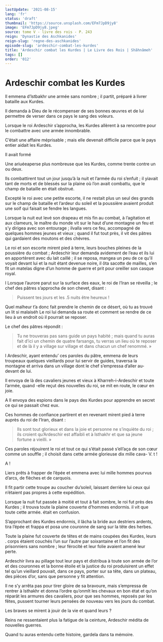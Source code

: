 ```yaml
---
lastUpdate: '2021-08-15'
lang: 'fr'
status: 'draft'
thumbnail: 'https://source.unsplash.com/EFm7JpD9jy8'
image: 'EFm7JpD9jy8.jpeg'
source: tome V - livre des rois - P. 243
reign: 'Dynastie des Aschkanides'
reign-slug: 'regne-des-aschkanides'
episode-slug: 'ardeschir-combat-les-kurdes'
title: 'Ardeschir combat les Kurdes | Le Livre des Rois | Shâhnâmeh'
tags: []
order: '012'
---
```


<!-- LTeX: language=fr -->

# Ardeschir combat les Kurdes

Il emmena d’lstbakhr une armée sans nombre ; il partit, préparé à livrer bataille aux Kurdes.

Il demanda à Dieu de le récompenser de ses bonnes œuvres et de lui permettre de verser dans ce pays le sang des voleurs.

Lorsque le roi Ardeschir s’approcha, les Kurdes allèrent à sa rencontre pour le combattre avec une armée innombrable.

C’était une affaire méprisable ; mais elle devenait difficile parce que le pays entier aidait les Kurdes.

Il avait formé

Une ariuéeaperse plus nombreuse que les Kurdes, comme trente contre un ou deux.

Ils combattirent tout un jour jusqu’à la nuit et l’armée du roi s’enfuit ; il yiavait tant de morts et de blessés sur la plaine où l’on avait combattu, que le champ de bataille en était obstrué.

Excepté le roi avec une petite escorte, il ne restait plus un seul des grands sur le champ de bataille et l’ardeur du soleil et la poussière avaient produit une soif qui faisait se fendre les langues.

Lorsque la nuit eut levé son drapeau et mis fin au combat, à l’agitation et aux clameurs, le maître du monde vit sur le haut d’une montagne un feu et s’y dirigea avec son entourage ; ilvalla vers ce feu, accompagné de quelques hommes jeunes et vieux ; quand il fut tout près, il vit des pâtres qui gardaient des moutons et des chèvres.

Le roi et son escorte mirent pied à terre, leurs bouches pleines de la poussière du combat ; Ardeschir leur demanda avidement de l’eau et ils lui en apportèrent avec du lait caillé ; il se reposa, mangea un peu de ce qu’il voyait devant lui et la nuit étant devenue noire, il ôta sacotte de mailles, s’en fit un matelas digne d’un homme de guerre et prit pour oreiller son casque royal.

I Lorsque l’aurore parut sur la surface des eaux, le roi de l’Iran se réveilla ; le chef des pâtres s’approcha de son chevet, disant :

> Puissent tes jours et les .5 nuits être heureux !

Quel malheur t’a donc fait prendre le chemin de ce désert, où tu as trouvé un lit si malaiséh Le roi lui demanda sa route et comment se rendre de ce lieu à un endroit où il pourrait se reposer.

Le chef des pâtres répondit :

> Tu ne trouveras pas sans guide un pays habité ; mais quand tu auras fait d’ici un chemin de quatre farsangs, tu verras un lieu où te reposer et de là il y a village sur village et dans chacun un chef renommé. »

I Ardeschir, ayant entendu’ ces paroles du pâtre, emmena de leurs troupeaux quelques vieillards pour lui servir de guides, traversa la montagne et arriva dans un village dont le chef s’empressa d’aller au-
devant de lui.

Il envoya de là des cavaliers jeunes et vieux à Kharreh-i-Ardeschir et toute l’armée, quand
-elle reçut des nouvelles du roi, se mit en route, le cœur en joie.

A Il envoya des espions dans le pays des Kurdes pour apprendre en secret ce qui se passait chez eux.

Ces hommes de confiance partirent et en revenant mirent pied à terre auprès du roi de l’Iran, disant :

> Ils sont tout glorieux et dans la joie et personne ne s’inquiète du roi ; ils croient qu’Ardeschir est affaibli et à Isthakhr et que sa jeune fortune a vieilli. »

Ces paroles réjouirent le roi et tout ce qui s’était passé s’elI’aça de son cœur comme un souffle ; il choisit dans cette armée glorieuse dix mille cava-
V. t !

A !

Liers prêts à frapper de l’épée et emmena avec lui mille hommes pourvus d’arcs, de flèches et de carquois.

Il fit partir cette troupe au coucher du’soleil, laissant derrière lui ceux qui n’étaient pas propres à cette expédition.

Lorsque la nuit fut passée à moitié et tout à fait sombre, le roi fut près des Kurdes ; il trouva toute la plaine couverte d’hommes endormis. il vit que toute cette armée. était en confusion.

S’approchant des Kurdes endormis, il lâcha la bride aux destriers ardents, tira l’épée et frappa et posa une couronne de sang sur la tête des herbes.

Toute la plaine fut couverte de têtes et de mains coupées des Kurdes, leurs
. corps étaient couchés l’un sur l’autre par soixantaine et l’on fit des prisonniers sans nombre ; leur férocité et leur folie avaient amené leur perte.

Ardeschir livra au pillage tout leur pays et distribua à toute son armée de l’or et des couronnes et la bonne étoile et la justice du roi produisirent un effet tel qu’un vieillard pouvait, dans ce pays, porter sur sa tête, dans un plateau, des pièces d’or, sans que personne y fit attention.

Il ne s’y arrêta pas pour tirer gloire de sa bravoure, mais s’empressa de rentrer à Isthakhr et donna l’ordre qu’onmlt les chevaux en bon état et qu’on réparât les armures des cavaliers, pour que ses hommes, reposés par les fêtes, pussent tourner leurs pensées de nouveau vers les jours du combat.

Les braves se mirent à jouir de la vie et quand leurs ?

Reins ne ressentaient plus la fatigue de la ceinture, Ardeschir médita de nouvelles guerres.

Quand tu auras entendu cette histoire, gardela dans ta mémoire.
